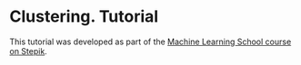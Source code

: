 # Clustering. Tutorial
This tutorial was developed as part of the [Machine Learning School course on Stepik](https://stepik.org/course/133957/promo#toc?search=5446669214).
